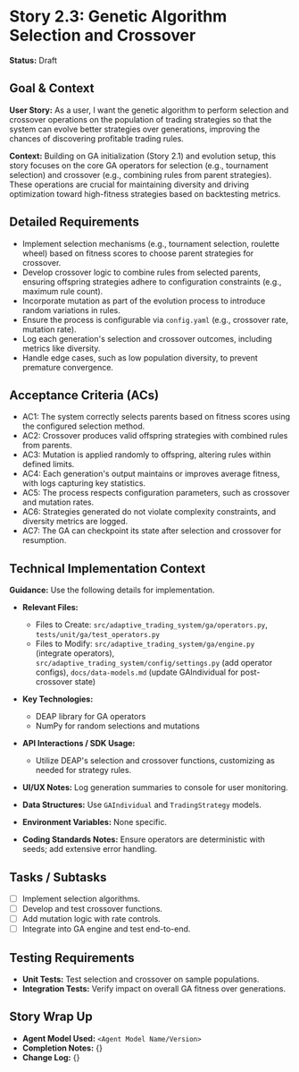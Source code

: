 # Story 2.3: Genetic Algorithm Selection and Crossover

**Status:** Draft

## Goal & Context

**User Story:** As a user, I want the genetic algorithm to perform selection and crossover operations on the population of trading strategies so that the system can evolve better strategies over generations, improving the chances of discovering profitable trading rules.

**Context:** Building on GA initialization (Story 2.1) and evolution setup, this story focuses on the core GA operators for selection (e.g., tournament selection) and crossover (e.g., combining rules from parent strategies). These operations are crucial for maintaining diversity and driving optimization toward high-fitness strategies based on backtesting metrics.

## Detailed Requirements

- Implement selection mechanisms (e.g., tournament selection, roulette wheel) based on fitness scores to choose parent strategies for crossover.
- Develop crossover logic to combine rules from selected parents, ensuring offspring strategies adhere to configuration constraints (e.g., maximum rule count).
- Incorporate mutation as part of the evolution process to introduce random variations in rules.
- Ensure the process is configurable via `config.yaml` (e.g., crossover rate, mutation rate).
- Log each generation's selection and crossover outcomes, including metrics like diversity.
- Handle edge cases, such as low population diversity, to prevent premature convergence.

## Acceptance Criteria (ACs)

- AC1: The system correctly selects parents based on fitness scores using the configured selection method.
- AC2: Crossover produces valid offspring strategies with combined rules from parents.
- AC3: Mutation is applied randomly to offspring, altering rules within defined limits.
- AC4: Each generation's output maintains or improves average fitness, with logs capturing key statistics.
- AC5: The process respects configuration parameters, such as crossover and mutation rates.
- AC6: Strategies generated do not violate complexity constraints, and diversity metrics are logged.
- AC7: The GA can checkpoint its state after selection and crossover for resumption.

## Technical Implementation Context

**Guidance:** Use the following details for implementation.

- **Relevant Files:**
  - Files to Create: `src/adaptive_trading_system/ga/operators.py`, `tests/unit/ga/test_operators.py`
  - Files to Modify: `src/adaptive_trading_system/ga/engine.py` (integrate operators), `src/adaptive_trading_system/config/settings.py` (add operator configs), `docs/data-models.md` (update GAIndividual for post-crossover state)

- **Key Technologies:**
  - DEAP library for GA operators
  - NumPy for random selections and mutations

- **API Interactions / SDK Usage:**
  - Utilize DEAP's selection and crossover functions, customizing as needed for strategy rules.

- **UI/UX Notes:** Log generation summaries to console for user monitoring.

- **Data Structures:** Use `GAIndividual` and `TradingStrategy` models.

- **Environment Variables:** None specific.

- **Coding Standards Notes:** Ensure operators are deterministic with seeds; add extensive error handling.

## Tasks / Subtasks

- [ ] Implement selection algorithms.
- [ ] Develop and test crossover functions.
- [ ] Add mutation logic with rate controls.
- [ ] Integrate into GA engine and test end-to-end.

## Testing Requirements

- **Unit Tests:** Test selection and crossover on sample populations.
- **Integration Tests:** Verify impact on overall GA fitness over generations.

## Story Wrap Up

- **Agent Model Used:** `<Agent Model Name/Version>`
- **Completion Notes:** {}
- **Change Log:** {}